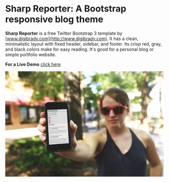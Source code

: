 # Sharp Reporter: A Bootstrap responsive blog theme

**Sharp Reporter** is a free  Twitter Bootstrap 3 template by [www.digibrady.com](http://www.digibrady.com).  It has a clean, minimalistic layout with fixed header, sidebar, and footer.  Its crisp red, gray, and black colors make for easy reading.  It's good for a personal blog or simple portfolio website.  

**For a Live Demo** [click here](http://www.digibrady.com/portfolio/bootstrap-responsive-theme-sharpreporter.html)

![Sharp Reporter on an IPhone](img/SharpReporterIphone640.jpg)



